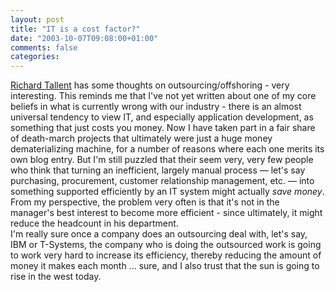 ```yaml
---
layout: post
title: "IT is a cost factor?"
date: "2003-10-07T09:08:00+01:00"
comments: false
categories: 
---
```


<p><a href="http://www.tallent.us/PermaLink.aspx?guid=29c9ebde-4ac8-4793-a2fa-3bc35d3c1415" title="Randomize">Richard Tallent</a> has some thoughts on outsourcing/offshoring - very interesting. This reminds me that I've not yet written about one of my core beliefs in what is currently wrong with our industry - there is an almost universal tendency to view IT, and especially application development, as something that just costs you money. Now I have taken part in a fair share of death-march projects that ultimately were just a huge money dematerializing machine, for a number of reasons where each one merits its own blog entry. But I'm still puzzled that their seem very, very few people who think that turning an inefficient, largely manual process &mdash; let's say purchasing, procurement, customer relationship management, etc. &mdash; into something supported efficiently by an IT system might actually <em>save money</em>. From my perspective, the problem very often is that it's not in the manager's best interest to become more efficient - since ultimately, it might reduce the headcount in his department. <br />
I'm really sure once a company does an outsourcing deal with, let's say, IBM or T-Systems, the company who is doing the outsourced work is going to work very hard to increase its efficiency, thereby reducing the amount of money it makes each month ... sure, and I also trust that the sun is going to rise in the west today.</p>

